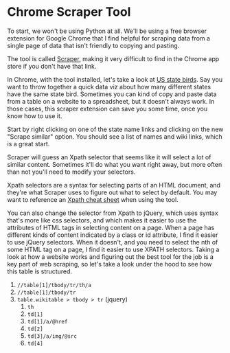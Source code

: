 # Chrome Scraper Tool

To start, we won't be using Python at all. We'll be using a free browser extension for Google Chrome that I find helpful for scraping data from a single page of data that isn't friendly to copying and pasting.

The tool is called [Scraper](https://chrome.google.com/webstore/detail/scraper/mbigbapnjcgaffohmbkdlecaccepngjd), making it very difficult to find in the Chrome app store if you don't have that link.

In Chrome, with the tool installed, let's take a look at [US state birds](https://en.wikipedia.org/wiki/List_of_U.S._state_birds). Say you want to throw together a quick data viz about how many different states have the same state bird. Sometimes you can kind of copy and paste data from a table on a website to a spreadsheet, but it doesn't always work. In those cases, this scraper extension can save you some time, once you know how to use it.

Start by right clicking on one of the state name links and clicking on the new "Scrape similar" option. You should see a list of names and wiki links, which is a great start.

Scraper will guess an Xpath selector that seems like it will select a lot of similar content. Sometimes it'll do what you want right away, but more often than not you'll need to modify your selectors.

Xpath selectors are a syntax for selecting parts of an HTML document, and they're what Scraper uses to figure out what to select by default. You may want to reference an [Xpath cheat sheet](https://devhints.io/xpath) when using the tool.

You can also change the selector from Xpath to jQuery, which uses syntax that's more like css selectors, and which makes it easier to use the attributes of HTML tags in selecting content on a page. When a page has different kinds of content indicated by a class or id attribute, I find it easier to use jQuery selectors. When it doesn't, and you need to select the nth of some HTML tag on a page, I find it easier to use XPATH selectors. Taking a look at how a website works and figuring out the best tool for the job is a key part of web scraping, so let's take a look under the hood to see how this table is structured.

1. `//table[1]/tbody/tr/th/a`
2. `//table[1]/tbody/tr`
3. `table.wikitable > tbody > tr` (jquery)
    1. `th`
    2. `td[1]`
    3. `td[1]/a/@href`
    4. `td[2]`
    5. `td[3]/a/img/@src`
    6. `td[4]`
